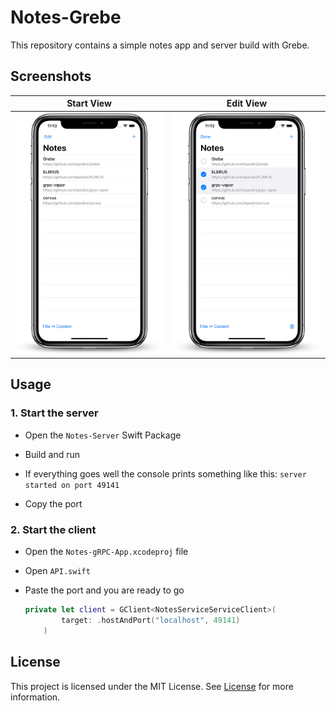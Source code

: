 # Notes-Grebe
This repository contains a simple notes app and server build with Grebe.



## Screenshots

| Start View | Edit View |
| :-------------------------: | :-------------------------: |
| ![](images/Notes_App_1.png) | ![](images/Notes_App_2.png) |



## Usage

### 1. Start the server

- Open the `Notes-Server` Swift Package
- Build and run
- If everything goes well the console prints something like this: `server started on port 49141`

- Copy the port



### 2. Start the client

- Open the `Notes-gRPC-App.xcodeproj` file

- Open `API.swift`

- Paste the port and you are ready to go

  ```swift
  private let client = GClient<NotesServiceServiceClient>(
          target: .hostAndPort("localhost", 49141)
      )
  ```

  

## License
This project is licensed under the MIT License. See [License](https://github.com/Apodini/Notes-Grebe/blob/develop/LICENSE) for more information.